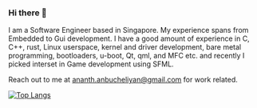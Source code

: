 ### Hi there 👋

I am a Software Engineer based in Singapore. My experience spans from Embedded to Gui development. I have a good amount of experience in C, C++, rust, Linux userspace, kernel and driver development, bare metal programming, bootloaders, u-boot, Qt, qml, and MFC etc. and recently I picked interset in Game development using SFML.

Reach out to me at ananth.anbucheliyan@gmail.com for work related.

[![Top Langs](https://github-readme-stats-git-masterrstaa-rickstaa.vercel.app/api/top-langs/?username=Sadaananth&layout=compact&langs_count=8)](https://github.com/anuraghazra/github-readme-stats)
